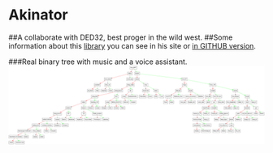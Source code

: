 # Akinator
##A collaborate with DED32, best proger in the wild west.
##Some information about this [library](http://storage.ded32.net.ru/Lib/TX/TXUpdate/Doc/HTML.ru/) you
can see in his site or [in GITHUB version](https://github.com/ded32/TXLib). 

###Real binary tree with music and a voice assistant.
![](images/dump.png)
